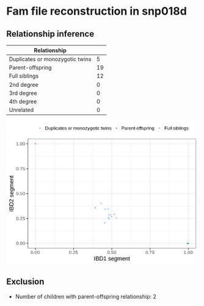 # Fam file reconstruction in snp018d
## Relationship inference
| Relationship |   |
| ------------ | - |
| Duplicates or monozygotic twins| 5 |
| Parent-offspring| 19 |
| Full siblings| 12 |
| 2nd degree| 0 |
| 3rd degree| 0 |
| 4th degree| 0 |
| Unrelated| 0 |

![](fam_reconstruction/ibd_plot.png)
## Exclusion
- Number of children with parent-offspring relationship: 2
